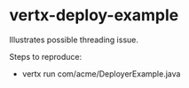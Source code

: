 vertx-deploy-example
====================

Illustrates possible threading issue.

Steps to reproduce:

- vertx run com/acme/DeployerExample.java
